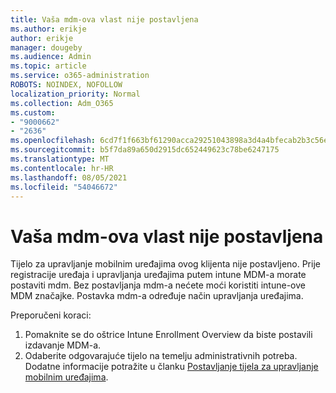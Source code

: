 ```yaml
---
title: Vaša mdm-ova vlast nije postavljena
ms.author: erikje
author: erikje
manager: dougeby
ms.audience: Admin
ms.topic: article
ms.service: o365-administration
ROBOTS: NOINDEX, NOFOLLOW
localization_priority: Normal
ms.collection: Adm_O365
ms.custom:
- "9000662"
- "2636"
ms.openlocfilehash: 6cd7f1f663bf61290acca29251043898a3d4a4bfecab2b3c56eeb3207e8ccf9d
ms.sourcegitcommit: b5f7da89a650d2915dc652449623c78be6247175
ms.translationtype: MT
ms.contentlocale: hr-HR
ms.lasthandoff: 08/05/2021
ms.locfileid: "54046672"
---
```

# <a name="your-mdm-authority-is-not-set"></a>Vaša mdm-ova vlast nije postavljena

Tijelo za upravljanje mobilnim uređajima ovog klijenta nije postavljeno. Prije registracije uređaja i upravljanja uređajima putem intune MDM-a morate postaviti mdm. Bez postavljanja mdm-a nećete moći koristiti intune-ove MDM značajke. Postavka mdm-a određuje način upravljanja uređajima.

Preporučeni koraci:
1. Pomaknite se do oštrice Intune Enrollment Overview da biste postavili izdavanje MDM-a.
2. Odaberite odgovarajuće tijelo na temelju administrativnih potreba. Dodatne informacije potražite u članku [Postavljanje tijela za upravljanje mobilnim uređajima](https://docs.microsoft.com/intune/mdm-authority-set).